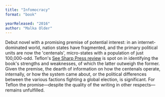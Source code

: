 ```yaml
---
title: "Infomocracy"
format: "book"

yearReleased: "2016"
author: "Malka Older"
---
```

Debut novel with a promising premise of potential  interest: in an internet-dominated world, nation states have fragmented, and the  primary political units are now the 'centenals', micro-states with a population  of just 100,000-odd. Teflon's <a href="https://seesharppress.wordpress.com/2016/07/02/review-infomocracy-by-malka-older/"> See Sharp Press review</a> is spot on in identifying the book's strengths and  weaknesses, of which the latter outweigh the former. Given the premise, the  dearth of information on how the centenals operate, internally, or how the  system came about, or the political differences between the various factions  fighting a global election, is significant. For Teflon the promise—despite the  quality of the writing in other respects—remains unfulfilled.
 